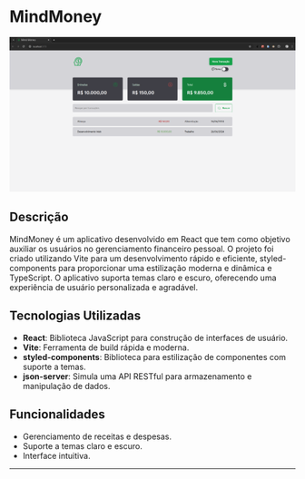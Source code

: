 # MindMoney

![MindMoney Screenshot](/public/mindMoneyImage.png)

## Descrição

MindMoney é um aplicativo desenvolvido em React que tem como objetivo auxiliar os usuários no gerenciamento financeiro pessoal. O projeto foi criado utilizando Vite para um desenvolvimento rápido e eficiente, styled-components para proporcionar uma estilização moderna e dinâmica e TypeScript. O aplicativo suporta temas claro e escuro, oferecendo uma experiência de usuário personalizada e agradável.

## Tecnologias Utilizadas

- **React**: Biblioteca JavaScript para construção de interfaces de usuário.
- **Vite**: Ferramenta de build rápida e moderna.
- **styled-components**: Biblioteca para estilização de componentes com suporte a temas.
- **json-server**: Simula uma API RESTful para armazenamento e manipulação de dados.

## Funcionalidades

- Gerenciamento de receitas e despesas.
- Suporte a temas claro e escuro.
- Interface intuitiva.

---

